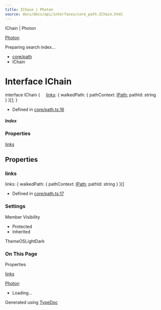 ```yaml
---
title: IChain | Photon
source: docs/docs/api/interfaces/core_path.IChain.html
---
```


IChain | Photon

[Photon](../index.md)




Preparing search index...

* [core/path](../modules/core_path.md)
* IChain

# Interface IChain

interface IChain {
    [links](#links): { walkedPath: { pathContext: [IPath](core_schema.IPath.md); pathId: string } }[];
}

* Defined in [core/path.ts:16](https://github.com/mwhite454/photon/blob/main/packages/photon/src/core/path.ts#L16)

##### Index

### Properties

[links](#links)

## Properties

### links

links: { walkedPath: { pathContext: [IPath](core_schema.IPath.md); pathId: string } }[]

* Defined in [core/path.ts:17](https://github.com/mwhite454/photon/blob/main/packages/photon/src/core/path.ts#L17)

### Settings

Member Visibility

* Protected
* Inherited

ThemeOSLightDark

### On This Page

Properties

[links](#links)

[Photon](../index.md)

* Loading...

Generated using [TypeDoc](https://typedoc.org/)
